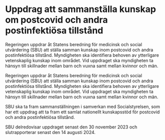 # Uppdrag att sammanställa kunskap om postcovid och andra postinfektiösa tillstånd

Regeringen uppdrar åt Statens beredning för medicinsk och social utvärdering (SBU) att ställa samman kunskap inom postcovid och andra postinfektiösa tillstånd. Myndigheten ska identifiera behoven av ytterligare vetenskaplig kunskap inom området. Vid uppdraget ska myndigheten ta hänsyn till skillnader mellan barn och vuxna samt mellan kvinnor och män.

Regeringen uppdrar åt Statens beredning för medicinsk och social utvärdering (SBU) att ställa samman kunskap inom postcovid och andra postinfektiösa tillstånd. Myndigheten ska identifiera behoven av ytterligare vetenskaplig kunskap inom området. Vid uppdraget ska myndigheten ta hänsyn till skillnader mellan barn och vuxna samt mellan kvinnor och män.

SBU ska ta fram sammanställningen i samverkan med Socialstyrelsen, som har ett uppdrag att ta fram ett samlat nationellt kunskapsstöd för postcovid och andra postinfektiösa tillstånd.

SBU delredovisar uppdraget senast den 30 november 2023 och slutrapporterar senast den 14 augusti 2024.
